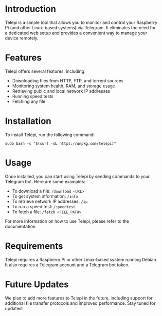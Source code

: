 # Introduction

Telepi is a simple tool that allows you to monitor and control your Raspberry Pi (and other Linux-based systems) via Telegram. It eliminates the need for a dedicated web setup and provides a convenient way to manage your device remotely.

# Features

Telepi offers several features, including:

- Downloading files from HTTP, FTP, and torrent sources
- Monitoring system health, RAM, and storage usage
- Retrieving public and local network IP addresses
- Running speed tests
- Fetching any file

# Installation

To install Telepi, run the following command:

```
sudo bash -c "$(curl -sL https://unpkg.com/telepi)"
```

# Usage

Once installed, you can start using Telepi by sending commands to your Telegram bot. Here are some examples:

- To download a file: `/download <URL>`
- To get system information: `/info`
- To retrieve network IP addresses: `/ip`
- To run a speed test: `/speedtest`
- To fetch a file: `/fetch <FILE_PATH>`

For more information on how to use Telepi, please refer to the documentation.

# Requirements

Telepi requires a Raspberry Pi or other Linux-based system running Debian. It also requires a Telegram account and a Telegram bot token.

# Future Updates

We plan to add more features to Telepi in the future, including support for additional file transfer protocols and improved performance. Stay tuned for updates!
